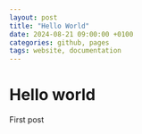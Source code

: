 ```yaml
---
layout: post
title: "Hello World"
date: 2024-08-21 09:00:00 +0100
categories: github, pages
tags: website, documentation
---
```


# Hello world 
First post